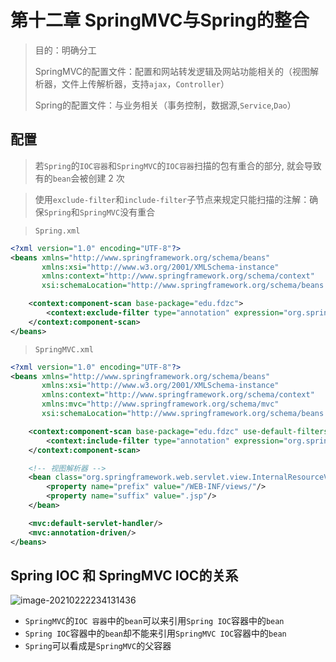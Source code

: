 # 第十二章 SpringMVC与Spring的整合

> 目的：明确分工
>
> SpringMVC的配置文件：配置和网站转发逻辑及网站功能相关的（视图解析器，文件上传解析器，支持`ajax`，`Controller`）
>
> Spring的配置文件：与业务相关（事务控制，数据源,`Service`,`Dao`）

## 配置

> 若`Spring`的`IOC容器`和`SpringMVC`的`IOC容器`扫描的包有重合的部分, 就会导致有的`bean`会被创建 2 次

> 使用`exclude-filter`和`include-filter`子节点来规定只能扫描的注解：确保`Spring`和`SpringMVC`没有重合

> `Spring.xml`

``` xml
<?xml version="1.0" encoding="UTF-8"?>
<beans xmlns="http://www.springframework.org/schema/beans"
       xmlns:xsi="http://www.w3.org/2001/XMLSchema-instance"
       xmlns:context="http://www.springframework.org/schema/context"
       xsi:schemaLocation="http://www.springframework.org/schema/beans http://www.springframework.org/schema/beans/spring-beans.xsd http://www.springframework.org/schema/context https://www.springframework.org/schema/context/spring-context.xsd">

    <context:component-scan base-package="edu.fdzc">
        <context:exclude-filter type="annotation" expression="org.springframework.stereotype.Controller"/>
    </context:component-scan>
</beans>
```

> `SpringMVC.xml`

``` xml
<?xml version="1.0" encoding="UTF-8"?>
<beans xmlns="http://www.springframework.org/schema/beans"
       xmlns:xsi="http://www.w3.org/2001/XMLSchema-instance"
       xmlns:context="http://www.springframework.org/schema/context"
       xmlns:mvc="http://www.springframework.org/schema/mvc"
       xsi:schemaLocation="http://www.springframework.org/schema/beans http://www.springframework.org/schema/beans/spring-beans.xsd http://www.springframework.org/schema/context https://www.springframework.org/schema/context/spring-context.xsd http://www.springframework.org/schema/mvc https://www.springframework.org/schema/mvc/spring-mvc.xsd">

    <context:component-scan base-package="edu.fdzc" use-default-filters="false">
        <context:include-filter type="annotation" expression="org.springframework.stereotype.Controller"/>
    </context:component-scan>

    <!-- 视图解析器 -->
    <bean class="org.springframework.web.servlet.view.InternalResourceViewResolver">
        <property name="prefix" value="/WEB-INF/views/"/>
        <property name="suffix" value=".jsp"/>
    </bean>

    <mvc:default-servlet-handler/>
    <mvc:annotation-driven/>
</beans>
```

## Spring IOC 和 SpringMVC IOC的关系

![image-20210222234131436](https://typora-image-1301733210.cos.ap-guangzhou.myqcloud.com/img/image-20210222234131436.png)

+ `SpringMVC`的`IOC 容器`中的`bean`可以来引用`Spring IOC`容器中的`bean `
+ `Spring IOC`容器中的`bean`却不能来引用`SpringMVC IOC`容器中的`bean`
+ `Spring`可以看成是`SpringMVC`的父容器